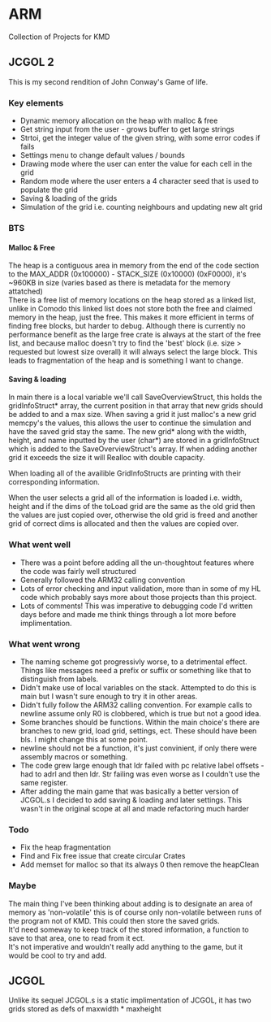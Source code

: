 # ARM

Collection of Projects for KMD

## JCGOL 2
This is my second rendition of John Conway's Game of life.

### Key elements
  - Dynamic memory allocation on the heap with malloc & free
  - Get string input from the user - grows buffer to get large strings
  - Strtoi, get the integer value of the given string, with some error codes if fails
  - Settings menu to change default values / bounds
  - Drawing mode where the user can enter the value for each cell in the grid
  - Random mode where the user enters a 4 character seed that is used to populate the grid
  - Saving & loading of the grids
  - Simulation of the grid i.e. counting neighbours and updating new alt grid

### BTS
#### Malloc & Free
The heap is a contiguous area in memory from the end of the code section to the MAX_ADDR (0x100000) - STACK_SIZE (0x10000) (0xF0000), it's ~960KB in size (varies based as there is metadata for the memory attatched)  
There is a free list of memory locations on the heap stored as a linked list, unlike in Comodo this linked list does not store both the free and claimed memory in the heap, just the free. This makes it more efficient in terms of finding free blocks, but harder to debug.
Although there is currently no performance benefit as the large free crate is always at the start of the free list, and because malloc doesn't try to find the 'best' block (i.e. size > requested but lowest size overall) it will always select the large block. This leads
to fragmentation of the heap and is something I want to change.

#### Saving & loading
In main there is a local variable we'll call SaveOverviewStruct, this holds the gridInfoStruct* array, the current position in that array that new grids should be added to and a max size.
When saving a grid it just malloc's a new grid memcpy's the values, this allows the user to continue the simulation and have the saved grid stay the same. The new grid* along with the width, height, and name inputted by the user (char*) are stored in a gridInfoStruct
which is added to the SaveOverviewStruct's array. If when adding another grid it exceeds the size it will Realloc with double capacity.

When loading all of the availible GridInfoStructs are printing with their corresponding information.

When the user selects a grid all of the information is loaded i.e. width, height and if the dims of the toLoad grid are the same as the old grid then the values are just copied over, otherwise the old grid is freed and another grid of correct dims is allocated and 
then the values are copied over.

### What went well
  - There was a point before adding all the un-thoughtout features where the code was fairly well structured
  - Generally followed the ARM32 calling convention
  - Lots of error checking and input validation, more than in some of my HL code which probably says more about those projects than this project.
  - Lots of comments! This was imperative to debugging code I'd written days before and made me think things through a lot more before implimentation.

### What went wrong
  - The naming scheme got progressivly worse, to a detrimental effect. Things like messages need a prefix or suffix or something like that to distinguish from labels.
  - Didn't make use of local variables on the stack. Attempted to do this is main but I wasn't sure enough to try it in other areas.
  - Didn't fully follow the ARM32 calling convention. For example calls to newline assume only R0 is clobbered, which is true but not a good idea.
  - Some branches should be functions. Within the main choice's there are branches to new grid, load grid, settings, ect. These should have been bls. I might change this at some point.
  - newline should not be a function, it's just convinient, if only there were assembly macros or something.
  - The code grew large enough that ldr failed with pc relative label offsets - had to adrl and then ldr. Str failing was even worse as I couldn't use the same register.
  - After adding the main game that was basically a better version of JCGOL.s I decided to add saving & loading and later settings. This wasn't in the original scope at all and made refactoring much harder

### Todo
  - Fix the heap fragmentation
  - Find and Fix free issue that create circular Crates
  - Add memset for malloc so that its always 0 then remove the heapClean

### Maybe
The main thing I've been thinking about adding is to designate an area of memory as 'non-volatile' this is of course only non-volatile between runs of the program not of KMD. This could then store the saved grids.  
It'd need someway to keep track of the stored information, a function to save to that area, one to read from it ect.  
It's not imperative and wouldn't really add anything to the game, but it would be cool to try and add.

## JCGOL
Unlike its sequel JCGOL.s is a static implimentation of JCGOL, it has two grids stored as defs of maxwidth * maxheight
